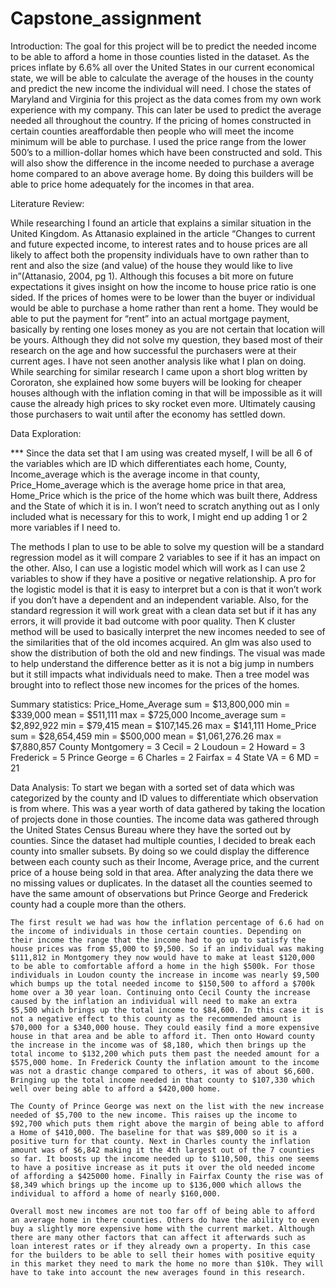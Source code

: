 # Capstone_assignment

Introduction:
  The goal for this project will be to predict the needed income to be able to afford a home in those counties listed in the dataset. As the prices inflate by 6.6% all over the United States in our current economical state, we will be able to calculate the average of the houses in the county and predict the new income the individual will need. I chose the states of Maryland and Virginia for this project as the data comes from my own work experience with my company. This can later be used to predict the average needed all throughout the country. If the pricing of homes constructed in certain counties areaffordable then people who will meet the income minimum will be able to purchase. I used the price range from the lower 500’s to a million-dollar homes which have been constructed and sold. This will also show the difference in the income needed to purchase a average home compared to an above average home. By doing this builders will be able to price home adequately for the incomes in that area.

Literature Review:

  While researching I found an article that explains a similar situation in the United Kingdom. As Attanasio explained in the article “Changes to current and future expected income, to interest rates and to house prices are all likely to affect both the propensity individuals have to own rather than to rent and also the size (and value) of the house they would like to live in”(Attanasio, 2004, pg 1). Although this focuses a bit more on future expectations it gives insight on how the income to house price ratio is one sided. If the prices of homes were to be lower than the buyer or individual would be able to purchase a home rather than rent a home. They would be able to put the payment for “rent” into an actual mortgage payment, basically by renting one loses money as you are not certain that location will be yours. Although they did not solve my question, they based most of their research on the age and how successful the purchasers were at their current ages. I have not seen another analysis like what I plan on doing. 
While searching for similar research I came upon a short blog written by Cororaton, she explained how some buyers will be looking for cheaper houses although with the inflation coming in that will be impossible as it will cause the already high prices to sky rocket even more. Ultimately causing those purchasers to wait until after the economy has settled down. 

Data Exploration: 

***	Since the data set that I am using was created myself, I will be all 6 of the variables which are ID which differentiates each home, County, Income_average which is the average income in that county, Price_Home_average which is the average home price in that area, Home_Price which is the price of the home which was built there, Address and the State of which it is in. I won’t need to scratch anything out as I only included what is necessary for this to work, I might end up adding 1 or 2 more variables if I need to.
	 


  The methods I plan to use to be able to solve my question will be a standard regression model as it will compare 2 variables to see if it has an impact on the other. Also, I can use a logistic model which will work as I can use 2 variables to show if they have a positive or negative relationship. A pro for the logistic model is that it is easy to interpret but a con is that it won’t work if you don’t have a dependent and an independent variable. Also, for the standard regression it will work great with a clean data set but if it has any errors, it will provide it bad outcome with poor quality. Then K cluster method will be used to basically interpret the new incomes needed to see of the similarities that of the old incomes acquired. An glm was also used to show the distribution of both the old and new findings. The visual was made to help understand the difference better as it is not a big jump in numbers but it still impacts what individuals need to make. Then a tree model was brought into to reflect those new incomes for the prices of the homes. 
 
Summary statistics:
Price_Home_Average 
sum = $13,800,000    min = $339,000
mean = $511,111       max = $725,000
Income_average
sum = $2,892,922  min = $79,415
mean = $107,145.26   max = $141,111
Home_Price
sum = $28,654,459  min = $500,000
mean = $1,061,276.26  max = $7,880,857
County 
Montgomery = 3  Cecil = 2 
Loudoun = 2  Howard = 3
Frederick = 5   Prince George = 6 
Charles = 2  Fairfax = 4
State
VA = 6
MD = 21



Data Analysis:
	To start we began with a sorted set of data which was categorized by the county and ID values to differentiate which observation is from where. This was a year worth of data gathered by taking the location of projects done in those counties. The income data was gathered through the United States Census Bureau where they have the sorted out by counties. Since the dataset had multiple counties, I decided to break each county into smaller subsets. By doing so we could display the difference between each county such as their Income, Average price, and the current price of a house being sold in that area. After analyzing the data there we no missing values or duplicates. In the dataset all the counties seemed to have the same amount of observations but Prince George and Frederick county had a couple more than the others. 
	
	The first result we had was how the inflation percentage of 6.6 had on the income of individuals in those certain counties. Depending on their income the range that the income had to go up to satisfy the house prices was from $5,000 to $9,500. So if an individual was making $111,812 in Montgomery they now would have to make at least $120,000 to be able to comfortable afford a home in the high $500k. For those individuals in Loudon county the increase in income was nearly $9,500 which bumps up the total needed income to $150,500 to afford a $700k home over a 30 year loan. Continuing onto Cecil County the increase caused by the inflation an individual will need to make an extra $5,500 which brings up the total income to $84,600. In this case it is not a negative effect to this county as the recommended amount is $70,000 for a $340,000 house. They could easily find a more expensive house in that area and be able to afford it. Then onto Howard county the increase in the income was of $8,180, which then brings up the total income to $132,200 which puts them past the needed amount for a $575,000 home. In Frederick County the inflation amount to the income was not a drastic change compared to others, it was of about $6,600. Bringing up the total income needed in that county to $107,330 which well over being able to afford a $420,000 home.
	
	The County of Prince George was next on the list with the new increase needed of $5,700 to the new income. This raises up the income to $92,700 which puts them right above the margin of being able to afford a Home of $410,000. The baseline for that was $89,000 so it is a positive turn for that county. Next in Charles county the inflation amount was of $6,842 making it the 4th largest out of the 7 counties so far. It boosts up the income needed up to $110,500, this one seems to have a positive increase as it puts it over the old needed income of affording a $425000 home. Finally in Fairfax County the rise was of $8,349 which brings up the income up to $136,000 which allows the individual to afford a home of nearly $160,000. 
	
	Overall most new incomes are not too far off of being able to afford an average home in there counties. Others do have the ability to even buy a slightly more expensive home with the current market. Although there are many other factors that can affect it afterwards such as loan interest rates or if they already own a property. In this case for the builders to be able to sell their homes with positive equity in this market they need to mark the home no more than $10k. They will have to take into account the new averages found in this research. 
